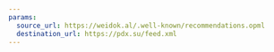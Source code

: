 ```yaml
---
params:
  source_url: https://weidok.al/.well-known/recommendations.opml
  destination_url: https://pdx.su/feed.xml
---
```

